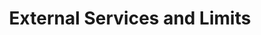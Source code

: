 ---
title: "External Services and Limits"
description: Notes on rate and cost limited external services used by IdP and out platform
layout: article
category: Platform
subcategory: References
redirect_to: https://github.com/18F/identity-devops/wiki/External-Services-and-Limits
---